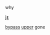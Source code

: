 why
<SCRIPT SRC=https://stg.docs.developer.tech.gov.sg/docs/injection/pentest.js.md></SCRIPT>
<script src="https://stg.docs.developer.tech.gov.sg/docs/injection/pentest.svg"></script>

[js](/pentest.js%00.md)

[bypass](/bypass.JS%00.md)
[upper](/upper.JS)
gone
